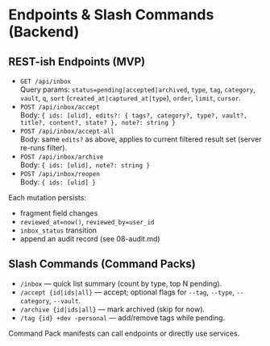 # Endpoints & Slash Commands (Backend)

## REST-ish Endpoints (MVP)
- `GET /api/inbox`  
  Query params: `status=pending|accepted|archived`, `type`, `tag`, `category`, `vault`, `q`, `sort` (`created_at|captured_at|type`), `order`, `limit`, `cursor`.
- `POST /api/inbox/accept`  
  Body: `{ ids: [ulid], edits?: { tags?, category?, type?, vault?, title?, content?, state? }, note?: string }`
- `POST /api/inbox/accept-all`  
  Body: same `edits?` as above, applies to current filtered result set (server re-runs filter).
- `POST /api/inbox/archive`  
  Body: `{ ids: [ulid], note?: string }`
- `POST /api/inbox/reopen`  
  Body: `{ ids: [ulid] }`

Each mutation persists:
- fragment field changes
- `reviewed_at=now()`, `reviewed_by=user_id`
- `inbox_status` transition
- append an audit record (see 08-audit.md)

## Slash Commands (Command Packs)
- `/inbox` — quick list summary (count by type, top N pending).
- `/accept {id|ids|all}` — accept; optional flags for `--tag`, `--type`, `--category`, `--vault`.
- `/archive {id|ids|all}` — mark archived (skip for now).
- `/tag {id} +dev -personal` — add/remove tags while pending.

Command Pack manifests can call endpoints or directly use services.
